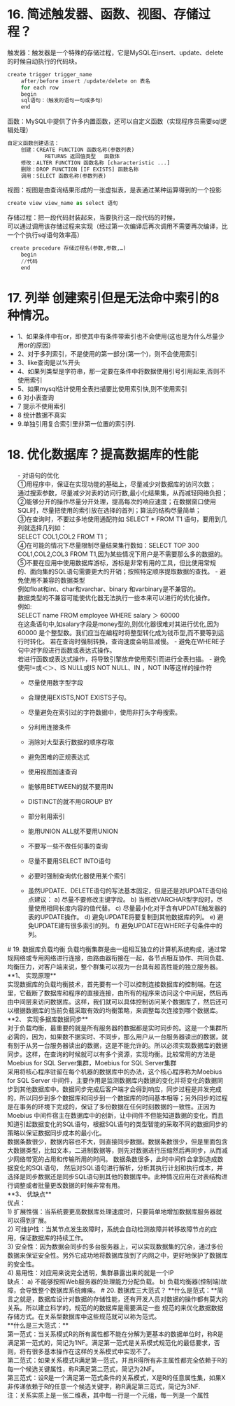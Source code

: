 # 16. 简述触发器、函数、视图、存储过程？
触发器：触发器是一个特殊的存储过程，它是MySQL在insert、update、delete的时候自动执行的代码块。
```python
create trigger trigger_name
　　 after/before insert /update/delete on 表名
　　 for each row
　　 begin
　　 sql语句：（触发的语句一句或多句）
　　 end
```
函数：MySQL中提供了许多内置函数，还可以自定义函数（实现程序员需要sql逻辑处理）
```python
自定义函数创建语法：
　　 创建：CREATE FUNCTION 函数名称(参数列表) 　
　　　       RETURNS 返回值类型 　函数体
 　　修改：ALTER FUNCTION 函数名称 [characteristic ...]
　　 删除：DROP FUNCTION [IF EXISTS] 函数名称
　　 调用：SELECT 函数名称(参数列表)
```
视图：视图是由查询结果形成的一张虚拟表，是表通过某种运算得到的一个投影
```python
create view view_name as select 语句
```
存储过程：把一段代码封装起来，当要执行这一段代码的时候，<br />
可以通过调用该存储过程来实现（经过第一次编译后再次调用不需要再次编译，比一个个执行sql语句效率高）
```python
 create procedure 存储过程名(参数,参数,…)
　　 begin
　　 //代码
　　 end
```
# 17. 列举 创建索引但是无法命中索引的8种情况。

- 1、如果条件中有or，即使其中有条件带索引也不会使用(这也是为什么尽量少用or的原因）
- 2、对于多列索引，不是使用的第一部分(第一个)，则不会使用索引
- 3、like查询是以%开头
- 4、如果列类型是字符串，那一定要在条件中将数据使用引号引用起来,否则不使用索引
- 5、如果mysql估计使用全表扫描要比使用索引快,则不使用索引
- 6 对小表查询
- 7 提示不使用索引
- 8 统计数据不真实
- 9.单独引用复合索引里非第一位置的索引列.

# 18. 优化数据库？提高数据库的性能
<ol>
- 对语句的优化<br />
①用程序中，保证在实现功能的基础上，尽量减少对数据库的访问次数；<br />
通过搜索参数，尽量减少对表的访问行数,最小化结果集，从而减轻网络负担；<br />
②能够分开的操作尽量分开处理，提高每次的响应速度；在数据窗口使用SQL时，尽量把使用的索引放在选择的首列；算法的结构尽量简单；<br />
③在查询时，不要过多地使用通配符如 SELECT * FROM T1 语句，要用到几列就选择几列如：<br />
SELECT COL1,COL2 FROM T1；<br />
④在可能的情况下尽量限制尽量结果集行数如：SELECT TOP 300 COL1,COL2,COL3 FROM T1,因为某些情况下用户是不需要那么多的数据的。<br />
⑤不要在应用中使用数据库游标，游标是非常有用的工具，但比使用常规的、面向集的SQL语句需要更大的开销；按照特定顺序提取数据的查找。
- 避免使用不兼容的数据类型<br />
例如float和int、char和varchar、binary 和varbinary是不兼容的。<br />
数据类型的不兼容可能使优化器无法执行一些本来可以进行的优化操作。<br />
例如:<br />
SELECT name FROM employee WHERE salary ＞ 60000<br />
在这条语句中,如salary字段是money型的,则优化器很难对其进行优化,因为60000 是个整型数。我们应当在编程时将整型转化成为钱币型,而不要等到运行时转化。 若在查询时强制转换，查询速度会明显减慢。
- 避免在WHERE子句中对字段进行函数或表达式操作。<br />
若进行函数或表达式操作，将导致引擎放弃使用索引而进行全表扫描。
- 避免使用!=或＜＞、IS NULL或IS NOT NULL、IN ，NOT IN等这样的操作符<br />

- 尽量使用数字型字段<br />

- 合理使用EXISTS,NOT EXISTS子句。
- 尽量避免在索引过的字符数据中，使用非打头字母搜索。
- 分利用连接条件
- 消除对大型表行数据的顺序存取<br />

- 避免困难的正规表达式<br />

- 使用视图加速查询
- 能够用BETWEEN的就不要用IN
- DISTINCT的就不用GROUP BY
- 部分利用索引
- 能用UNION ALL就不要用UNION
- 不要写一些不做任何事的查询
- 尽量不要用SELECT INTO语句
- 必要时强制查询优化器使用某个索引
- 虽然UPDATE、DELETE语句的写法基本固定，但是还是对UPDATE语句给点建议：
a) 尽量不要修改主键字段。
b) 当修改VARCHAR型字段时，尽量使用相同长度内容的值代替。
c) 尽量最小化对于含有UPDATE触发器的表的UPDATE操作。
d) 避免UPDATE将要复制到其他数据库的列。
e) 避免UPDATE建有很多索引的列。
f) 避免UPDATE在WHERE子句条件中的列。
</ol>
# 19. 数据库负载均衡
负载均衡集群是由一组相互独立的计算机系统构成，通过常规网络或专用网络进行连接，由路由器衔接在一起，各节点相互协作、共同负载、均衡压力，对客户端来说，整个群集可以视为一台具有超高性能的独立服务器。<br />
**1、 实现原理**<br />
实现数据库的负载均衡技术，首先要有一个可以控制连接数据库的控制端。在这里，它截断了数据库和程序的直接连接，由所有的程序来访问这个中间层，然后再由中间层来访问数据库。这样，我们就可以具体控制访问某个数据库了，然后还可以根据数据库的当前负载采取有效的均衡策略，来调整每次连接到哪个数据库。<br />
**2、 实现多据库数据同步**<br />
对于负载均衡，最重要的就是所有服务器的数据都是实时同步的。这是一个集群所必需的，因为，如果数不据实时、不同步，那么用户从一台服务器读出的数据，就有别于从另一台服务器读出的数据，这是不能允许的。所以必须实现数据库的数据同步。这样，在查询的时候就可以有多个资源，实现均衡。比较常用的方法是Moebius for SQL Server集群，Moebius for SQL Server集群<br />
采用将核心程序驻留在每个机器的数据库中的办法，这个核心程序称为Moebius for SQL Server 中间件，主要作用是监测数据库内数据的变化并将变化的数据同步到其他数据库中。数据同步完成后客户端才会得到响应，同步过程是并发完成的，所以同步到多个数据库和同步到一个数据库的时间基本相等；另外同步的过程是在事务的环境下完成的，保证了多份数据在任何时刻数据的一致性。正因为Moebius 中间件宿主在数据库中的创新，让中间件不但能知道数据的变化，而且知道引起数据变化的SQL语句，根据SQL语句的类型智能的采取不同的数据同步的策略以保证数据同步成本的最小化。<br />
数据条数很少，数据内容也不大，则直接同步数据。数据条数很少，但是里面包含大数据类型，比如文本，二进制数据等，则先对数据进行压缩然后再同步，从而减少网络带宽的占用和传输所用的时间。 数据条数很多，此时中间件会拿到造成数据变化的SQL语句， 然后对SQL语句进行解析，分析其执行计划和执行成本，并选择是同步数据还是同步SQL语句到其他的数据库中。此种情况应用在对表结构进行调整或者批量更改数据的时候非常有用。<br />
**3、 优缺点**<br />
优点：<br />
1) 扩展性强：当系统要更高数据库处理速度时，只要简单地增加数据库服务器就 可以得到扩展。<br />
2) 可维护性：当某节点发生故障时，系统会自动检测故障并转移故障节点的应用，保证数据库的持续工作。<br />
3) 安全性：因为数据会同步的多台服务器上，可以实现数据集的冗余，通过多份数据来保证安全性。另外它成功地将数据库放到了内网之中，更好地保护了数据库的安全性。<br />
4) 易用性：对应用来说完全透明，集群暴露出来的就是一个IP<br />
缺点：
a) 不能够按照Web服务器的处理能力分配负载。
b) 负载均衡器(控制端)故障，会导致整个数据库系统瘫痪。
# 20. 数据库三大范式？
**什么是范式：**简言之就是，数据库设计对数据的存储性能，还有开发人员对数据的操作都有莫大的关系。所以建立科学的，规范的的数据库是需要满足一些 规范的来优化数据数据存储方式。在关系型数据库中这些规范就可以称为范式。<br />
**什么是三大范式：**<br />
第一范式：当关系模式R的所有属性都不能在分解为更基本的数据单位时，称R是满足第一范式的，简记为1NF。满足第一范式是关系模式规范化的最低要求，否则，将有很多基本操作在这样的关系模式中实现不了。<br />
第二范式：如果关系模式R满足第一范式，并且R得所有非主属性都完全依赖于R的每一个候选关键属性，称R满足第二范式，简记为2NF。<br />
第三范式：设R是一个满足第一范式条件的关系模式，X是R的任意属性集，如果X非传递依赖于R的任意一个候选关键字，称R满足第三范式，简记为3NF.<br />
注：关系实质上是一张二维表，其中每一行是一个元组，每一列是一个属性
